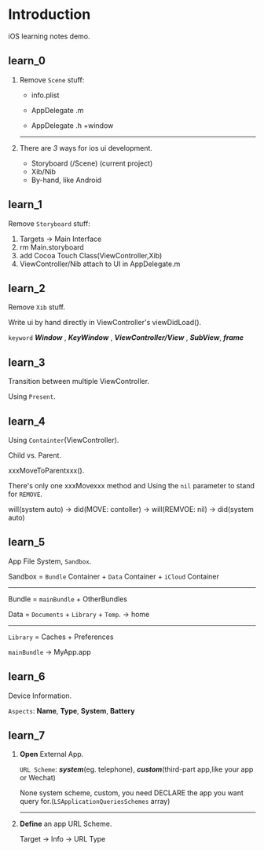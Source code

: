 # Introduction

iOS learning notes demo.

## learn_0

1. Remove `Scene` stuff:
   
   * info.plist
   
   * AppDelegate .m
   
   * AppDelegate .h +window 
   
   ---
   
2. There are *3* ways for ios ui development.
   * Storyboard (/Scene) (current project)
   * Xib/Nib
   * By-hand, like Android

## learn_1

Remove `Storyboard` stuff:

1. Targets -> Main Interface
2. rm Main.storyboard
3. add Cocoa Touch Class(ViewController,Xib)
4. ViewController/Nib attach to UI in AppDelegate.m

## learn_2

Remove `Xib` stuff. 

Write ui by hand directly in ViewController's viewDidLoad().

`keyword` ***Window*** , ***KeyWindow*** , ***ViewController/View*** , ***SubView***, ***frame***

## learn_3 

Transition between multiple ViewController.

Using `Present`.

## learn_4

Using `Containter`(ViewController).

Child vs. Parent.

xxxMoveToParentxxx().

There's only one xxxMovexxx method and Using the `nil` parameter to stand for `REMOVE`.

will(system auto) -> did(MOVE: contoller) -> will(REMVOE: nil) -> did(system auto)

## learn_5

App File System, `Sandbox`.

Sandbox = `Bundle` Container + `Data` Container + `iCloud` Container

---

Bundle = `mainBundle` + OtherBundles

Data = `Documents` + `Library` + `Temp`. -> home

---

`Library` = Caches + Preferences

`mainBundle` -> MyApp.app

## learn_6

Device Information.

`Aspects`: **Name**, **Type**, **System**, **Battery**

## learn_7

1. **Open** External App.

   `URL Scheme`: ***system***(eg. telephone), ***custom***(third-part app,like your app or Wechat)

   None system scheme, custom, you need DECLARE the app you want query for.(`LSApplicationQueriesSchemes` array)

   ---

2. **Define** an app URL Scheme.

   Target -> Info -> URL Type


